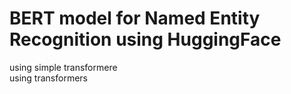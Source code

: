 # BERT model for Named Entity Recognition using HuggingFace


using simple transformere<br/>
using transformers
